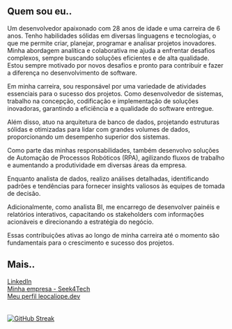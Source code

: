 ## Quem sou eu..

Um desenvolvedor apaixonado com 28 anos de idade e uma carreira de 6 anos. Tenho habilidades sólidas em diversas linguagens e tecnologias, o que me permite criar, planejar, programar e analisar projetos inovadores. Minha abordagem analítica e colaborativa me ajuda a enfrentar desafios complexos, sempre buscando soluções eficientes e de alta qualidade. Estou sempre motivado por novos desafios e pronto para contribuir e fazer a diferença no desenvolvimento de software.

Em minha carreira, sou responsável por uma variedade de atividades essenciais para o sucesso dos projetos. Como desenvolvedor de sistemas, trabalho na concepção, codificação e implementação de soluções inovadoras, garantindo a eficiência e a qualidade do software entregue.

Além disso, atuo na arquitetura de banco de dados, projetando estruturas sólidas e otimizadas para lidar com grandes volumes de dados, proporcionando um desempenho superior dos sistemas.

Como parte das minhas responsabilidades, também desenvolvo soluções de Automação de Processos Robóticos (RPA), agilizando fluxos de trabalho e aumentando a produtividade em diversas áreas da empresa.

Enquanto analista de dados, realizo análises detalhadas, identificando padrões e tendências para fornecer insights valiosos às equipes de tomada de decisão.

Adicionalmente, como analista BI, me encarrego de desenvolver painéis e relatórios interativos, capacitando os stakeholders com informações acionáveis e direcionando a estratégia do negócio.

Essas contribuições ativas ao longo de minha carreira até o momento são fundamentais para o crescimento e sucesso dos projetos.

## Mais..

<a href="https://www.linkedin.com/in/leonardo-caliope/" class="btn btn-secondary">LinkedIn</a></br>
<a href="www.seek4.tech" class="btn btn-secondary">Minha empresa - Seek4Tech<a></br>
<a href="leocaliope.dev" class="btn btn-secondary">Meu perfil leocaliope.dev</a></br>
</br></br>
<a href="https://git.io/streak-stats"><img src="https://streak-stats.demolab.com?user=leocaliope&theme=dracula&locale=pt_BR&date_format=j%2Fn%5B%2FY%5D&mode=weekly" alt="GitHub Streak" /></a>

